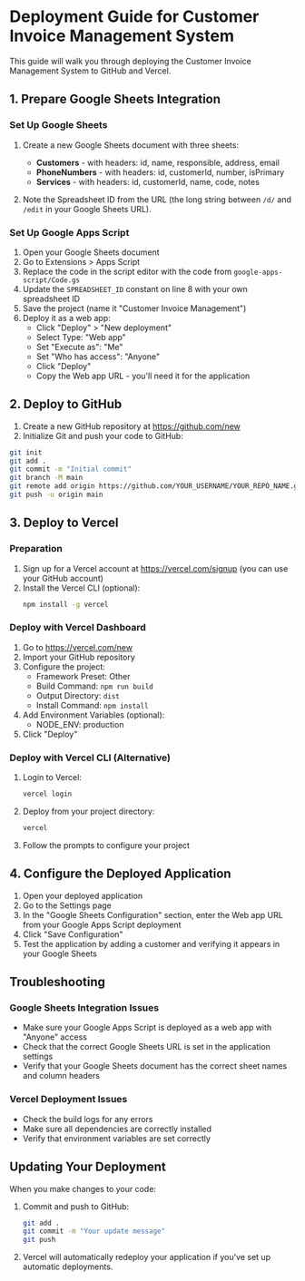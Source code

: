 # Deployment Guide for Customer Invoice Management System

This guide will walk you through deploying the Customer Invoice Management System to GitHub and Vercel.

## 1. Prepare Google Sheets Integration

### Set Up Google Sheets

1. Create a new Google Sheets document with three sheets:
   - **Customers** - with headers: id, name, responsible, address, email
   - **PhoneNumbers** - with headers: id, customerId, number, isPrimary
   - **Services** - with headers: id, customerId, name, code, notes

2. Note the Spreadsheet ID from the URL (the long string between `/d/` and `/edit` in your Google Sheets URL).

### Set Up Google Apps Script

1. Open your Google Sheets document
2. Go to Extensions > Apps Script
3. Replace the code in the script editor with the code from `google-apps-script/Code.gs`
4. Update the `SPREADSHEET_ID` constant on line 8 with your own spreadsheet ID
5. Save the project (name it "Customer Invoice Management")
6. Deploy it as a web app:
   - Click "Deploy" > "New deployment"
   - Select Type: "Web app"
   - Set "Execute as": "Me"
   - Set "Who has access": "Anyone"
   - Click "Deploy"
   - Copy the Web app URL - you'll need it for the application

## 2. Deploy to GitHub

1. Create a new GitHub repository at https://github.com/new
2. Initialize Git and push your code to GitHub:

```bash
git init
git add .
git commit -m "Initial commit"
git branch -M main
git remote add origin https://github.com/YOUR_USERNAME/YOUR_REPO_NAME.git
git push -u origin main
```

## 3. Deploy to Vercel

### Preparation

1. Sign up for a Vercel account at https://vercel.com/signup (you can use your GitHub account)
2. Install the Vercel CLI (optional):
   ```bash
   npm install -g vercel
   ```

### Deploy with Vercel Dashboard

1. Go to https://vercel.com/new
2. Import your GitHub repository
3. Configure the project:
   - Framework Preset: Other
   - Build Command: `npm run build`
   - Output Directory: `dist`
   - Install Command: `npm install`
4. Add Environment Variables (optional):
   - NODE_ENV: production
5. Click "Deploy"

### Deploy with Vercel CLI (Alternative)

1. Login to Vercel:
   ```bash
   vercel login
   ```

2. Deploy from your project directory:
   ```bash
   vercel
   ```

3. Follow the prompts to configure your project

## 4. Configure the Deployed Application

1. Open your deployed application
2. Go to the Settings page
3. In the "Google Sheets Configuration" section, enter the Web app URL from your Google Apps Script deployment
4. Click "Save Configuration"
5. Test the application by adding a customer and verifying it appears in your Google Sheets

## Troubleshooting

### Google Sheets Integration Issues

- Make sure your Google Apps Script is deployed as a web app with "Anyone" access
- Check that the correct Google Sheets URL is set in the application settings
- Verify that your Google Sheets document has the correct sheet names and column headers

### Vercel Deployment Issues

- Check the build logs for any errors
- Make sure all dependencies are correctly installed
- Verify that environment variables are set correctly

## Updating Your Deployment

When you make changes to your code:

1. Commit and push to GitHub:
   ```bash
   git add .
   git commit -m "Your update message"
   git push
   ```

2. Vercel will automatically redeploy your application if you've set up automatic deployments.